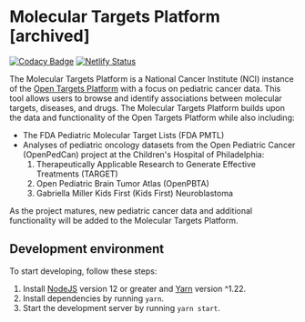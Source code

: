 # Molecular Targets Platform [archived]

[![Codacy Badge](https://api.codacy.com/project/badge/Grade/b52c44fa1c5d479b8e9726a14056a284)](https://app.codacy.com/gh/CBIIT/ppdc-otp-frontend?utm_source=github.com&utm_medium=referral&utm_content=CBIIT/ppdc-otp-frontend&utm_campaign=Badge_Grade_Settings)
[![Netlify Status](https://api.netlify.com/api/v1/badges/58a127ca-67c0-4cc3-b9e3-88dad47cfc7f/deploy-status)](https://app.netlify.com/sites/platform-app/deploys)


The Molecular Targets Platform is a National Cancer Institute (NCI) instance of the [Open Targets Platform](https://www.targetvalidation.org) with a focus on pediatric cancer data. This tool allows users to browse and identify associations between molecular targets, diseases, and drugs. The Molecular Targets Platform builds upon the data and functionality of the Open Targets Platform while also including:

<ul>
  <li>The FDA Pediatric Molecular Target Lists (FDA PMTL)</li>
  <li>Analyses of pediatric oncology datasets from the Open Pediatric Cancer (OpenPedCan) project at the Children's Hospital of Philadelphia:
     <ol>
      <li>Therapeutically Applicable Research to Generate Effective Treatments (TARGET)</li>
      <li>Open Pediatric Brain Tumor Atlas (OpenPBTA)</li>
      <li>Gabriella Miller Kids First (Kids First) Neuroblastoma</li>
    </ol>
  </li>
</ul>

As the project matures, new pediatric cancer data and additional functionality will be added to the Molecular Targets Platform.

## Development environment

To start developing, follow these steps:

1. Install [NodeJS](https://nodejs.org/en/) version 12 or greater and [Yarn](https://classic.yarnpkg.com/en/docs/install) version ^1.22.
2. Install dependencies by running `yarn`.
3. Start the development server by running `yarn start`.
